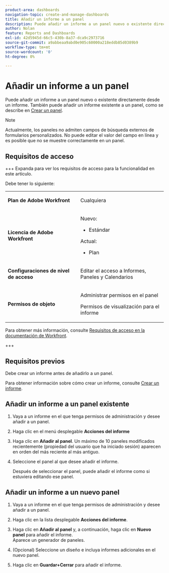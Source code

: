 ```yaml
---
product-area: dashboards
navigation-topic: create-and-manage-dashboards
title: Añadir un informe a un panel
description: Puede añadir un informe a un panel nuevo o existente directamente desde un informe. También puede añadir un informe existente a un panel.
author: Nolan
feature: Reports and Dashboards
exl-id: 42d5945d-66c5-430b-8a37-dca9c2973716
source-git-commit: a9abbeaa9abd0e905c60000a218eddb85d0389b9
workflow-type: tm+mt
source-wordcount: '0'
ht-degree: 0%

---
```


# Añadir un informe a un panel

<!-- Audited: 1/2025 -->

Puede añadir un informe a un panel nuevo o existente directamente desde un informe. También puede añadir un informe existente a un panel, como se describe en [Crear un panel](../../../reports-and-dashboards/dashboards/creating-and-managing-dashboards/create-dashboard.md).

>[!NOTE]
>
>Actualmente, los paneles no admiten campos de búsqueda externos de formularios personalizados. No puede editar el valor del campo en línea y es posible que no se muestre correctamente en un panel.

## Requisitos de acceso

+++ Expanda para ver los requisitos de acceso para la funcionalidad en este artículo.

Debe tener lo siguiente:

<table style="table-layout:auto"> 
 <col> 
 <col> 
 <tbody> 
  <tr> 
   <td role="rowheader"><strong>Plan de Adobe Workfront</strong></td> 
   <td> <p>Cualquiera</p> </td> 
  </tr> 
  <tr> 
   <td role="rowheader"><strong>Licencia de Adobe Workfront</strong></td> 
   <td> 
      <p>Nuevo:</p>
         <ul>
         <li><p>Estándar</p></li>
         </ul>
      <p>Actual:</p>
         <ul>
         <li><p>Plan</p></li>
         </ul>
   </td> 
  </tr> 
  <tr> 
   <td role="rowheader"><strong>Configuraciones de nivel de acceso</strong></td> 
   <td> <p>Editar el acceso a Informes, Paneles y Calendarios</p></td> 
  </tr> 
  <tr> 
   <td role="rowheader"><strong>Permisos de objeto</strong></td> 
   <td> <p>Administrar permisos en el panel</p> <p>Permisos de visualización para el informe</p></td> 
  </tr> 
 </tbody> 
</table>

Para obtener más información, consulte [Requisitos de acceso en la documentación de Workfront](/help/quicksilver/administration-and-setup/add-users/access-levels-and-object-permissions/access-level-requirements-in-documentation.md).

+++

## Requisitos previos

Debe crear un informe antes de añadirlo a un panel.

Para obtener información sobre cómo crear un informe, consulte [Crear un informe](../../../reports-and-dashboards/reports/creating-and-managing-reports/create-report.md).

## Añadir un informe a un panel existente

1. Vaya a un informe en el que tenga permisos de administración y desee añadir a un panel.
1. Haga clic en el menú desplegable **Acciones del informe**
1. Haga clic en **Añadir al panel**. Un máximo de 10 paneles modificados recientemente (propiedad del usuario que ha iniciado sesión) aparecen en orden del más reciente al más antiguo.
1. Seleccione el panel al que desee añadir el informe.

   Después de seleccionar el panel, puede añadir el informe como si estuviera editando ese panel.

## Añadir un informe a un nuevo panel

1. Vaya a un informe en el que tenga permisos de administración y desee añadir a un panel.
1. Haga clic en la lista desplegable **Acciones del informe**.
1. Haga clic en **Añadir al panel** y, a continuación, haga clic en **Nuevo panel** para añadir el informe.\
   Aparece un generador de paneles.

1. (Opcional) Seleccione un diseño e incluya informes adicionales en el nuevo panel.
1. Haga clic en **Guardar+Cerrar** para añadir el informe.
